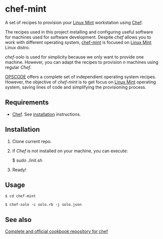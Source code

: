 chef-mint
================

A set of recipes to provision your [Linux Mint](http://linuxmint.com) workstation using [Chef](http://www.opscode.com/chef/).

The recipes used in this project installing and configuring useful software for machines used for software development. Despite *chef* allows you to work with different operating system, [chef-mint](http://github.com/bsnux/chef-mint) is focused on [Linux Mint](http://linuxmint.com) Linux distro.

*chef-solo* is used for simplicity because we only want to provide one machine. However, you can adapt the recipes to provision *n* machines using regular *Chef*.

[OPSCODE](http://www.opscode.com/chef/) offers a complete set of independient operating system recipes. However, the objective of *chef-mint* is to get focus on [Linux Mint](http://linuxmint.com) operating system, saving lines of code and simplifying the provisioning process.

Requirements
------------

* [Chef](http://www.opscode.com/chef/). See [installation](http://wiki.opscode.com/display/chef/Installation) instructions.

Installation
-------------

1. Clone current repo.

2. If *Chef* is not installed on your machine, you can execute:

    $ sudo ./init.sh

3. Ready!

Usage
-----

    $ cd chef-mint

    $ chef-solo -c solo.rb -j solo.json

See also
---------

[Complete and official cookbook repository for chef](https://github.com/opscode-cookbooks)
